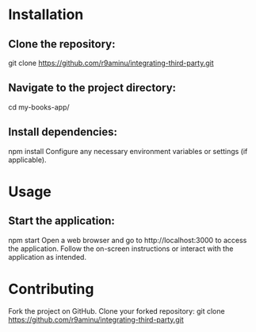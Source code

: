 # Installation

## Clone the repository:
git clone https://github.com/r9aminu/integrating-third-party.git

## Navigate to the project directory:
cd my-books-app/

## Install dependencies:
npm install
Configure any necessary environment variables or settings (if applicable).

# Usage
## Start the application:
npm start
Open a web browser and go to http://localhost:3000 to access the application.
Follow the on-screen instructions or interact with the application as intended.

# Contributing
Fork the project on GitHub.
Clone your forked repository:
git clone https://github.com/r9aminu/integrating-third-party.git



